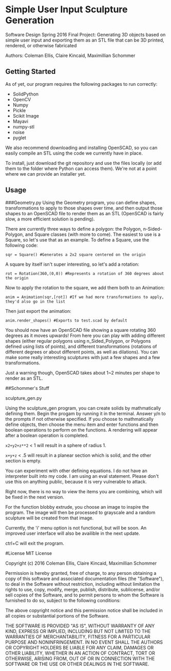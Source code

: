 # Simple User Input Sculpture Generation
Software Design Spring 2016 Final Project:  Generating 3D objects based on simple user input and exporting them as an STL file that can be 3D printed, rendered, or otherwise fabricated

Authors: Coleman Ellis, Claire Kincaid, Maximillian Schommer

## Getting Started
As of yet, our program requires the following packages to run correctly:
 - SolidPython
 - OpenCV
 - Numpy
 - Pickle
 - Scikit Image
 - Mayavi
 - numpy-stl
 - noise
 - pyglet

We also recommend downloading and installing OpenSCAD, so you can easily compile an STL using the code we currently have in place.

To install, just download the git repository and use the files locally (or add them to the folder where Python can access them). We're not at a point where we can provide an installer yet.

## Usage
###Geometry.py
Using the Geometry program, you can define shapes, transformations to apply to those shapes over time, and then output those shapes to an OpenSCAD file to render them as an STL (OpenSCAD is fairly slow, a more efficient solution is pending).

There are currently three ways to define a polygon: the Polygon, n-Sided-Polygon, and Square classes (with more to come). The easiest to use is a Square, so let's use that as an example. To define a Square, use the following code:

`sqr = Square() #Generates a 2x2 square centered on the origin`

A square by itself isn't super interesting, so let's add a rotation:

`rot = Rotation(360,(0,0)) #Represents a rotation of 360 degrees about the origin`

Now to apply the rotation to the square, we add them both to an Animation:

`anim = Animation(sqr,[rot]) #If we had more transformations to apply, they'd also go in the list`

Then just export the animation:

`anim.render_shapes() #Exports to test.scad by default`

You should now have an OpenSCAD file showing a square rotating 360 degrees as it moves upwards! From here you can play with adding different shapes (either regular polygons using n_Sided_Polygon, or Polygons defined using lists of points), and different transformations (rotations of different degrees or about different points, as well as dilations). You can make some really interesting sculptures with just a few shapes and a few transformations.

Just a warning though, OpenSCAD takes about 1~2 minutes per shape to render as an STL.

##Schommer's Stuff

sculpture_gen.py

Using the sculpture_gen program, you can create solids by mathmatically defining them. Begin the progam by running it in the terminal. Answer y/n to the prompts if not otherwise specified. If you choose to mathmatically define objects, then choose the menu item and enter functions and then boolean operations to perform on the functions. A rendering will appear after a boolean operation is completed.

`x2+y2+z**2` < 1 will result in a sphere of radius 1.

`x+y+z` < .5 will result in a planear section which is solid, and the other section is empty.

You can experiment with other defining equations. I do not have an interpreter built into my code. I am using an eval statement. Please don't use this on anything public, because it is very vulnerable to attack.

Right now, there is no way to view the items you are combining, which will be fixed in the next version.

For the function blobby extrude, you choose an image to inspire the program. The image will then be processed to grayscale and a random sculpture will be created from that image.

Currently, the 'i' menu option is not functional, but will be soon. An improved user interface will also be availible in the next update.

ctrl+C will exit the program.

#License
MIT License

Copyright (c) 2016 Coleman Ellis, Claire Kincaid, Maximillian Schommer

Permission is hereby granted, free of charge, to any person obtaining a copy
of this software and associated documentation files (the "Software"), to deal
in the Software without restriction, including without limitation the rights
to use, copy, modify, merge, publish, distribute, sublicense, and/or sell
copies of the Software, and to permit persons to whom the Software is
furnished to do so, subject to the following conditions:

The above copyright notice and this permission notice shall be included in all
copies or substantial portions of the Software.

THE SOFTWARE IS PROVIDED "AS IS", WITHOUT WARRANTY OF ANY KIND, EXPRESS OR
IMPLIED, INCLUDING BUT NOT LIMITED TO THE WARRANTIES OF MERCHANTABILITY,
FITNESS FOR A PARTICULAR PURPOSE AND NONINFRINGEMENT. IN NO EVENT SHALL THE
AUTHORS OR COPYRIGHT HOLDERS BE LIABLE FOR ANY CLAIM, DAMAGES OR OTHER
LIABILITY, WHETHER IN AN ACTION OF CONTRACT, TORT OR OTHERWISE, ARISING FROM,
OUT OF OR IN CONNECTION WITH THE SOFTWARE OR THE USE OR OTHER DEALINGS IN THE
SOFTWARE.
